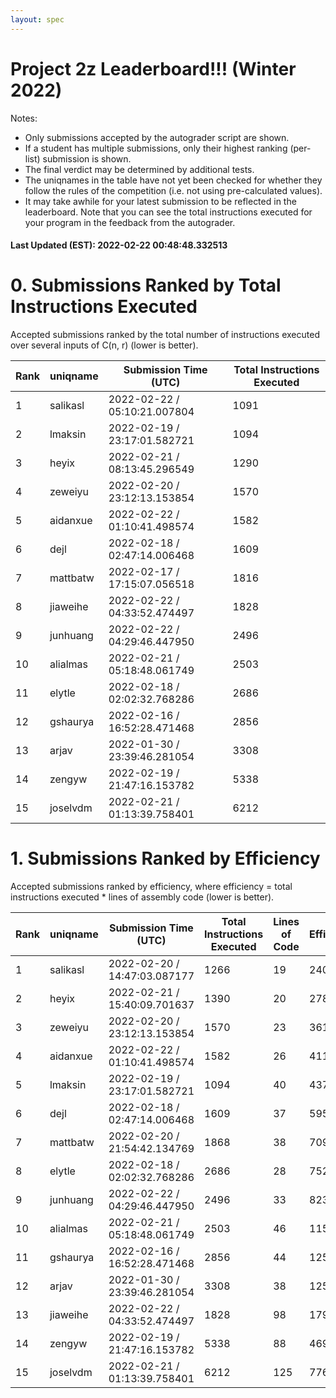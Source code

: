 ```yaml
---
layout: spec
---
```


Project 2z Leaderboard!!! (Winter 2022)
==============================
Notes:
- Only submissions accepted by the autograder script are shown.
- If a student has multiple submissions, only their highest ranking (per-list) submission is shown.
- The final verdict may be determined by additional tests.
- The uniqnames in the table have not yet been checked for whether they follow the rules of the competition (i.e. not using pre-calculated values).
- It may take awhile for your latest submission to be reflected in the leaderboard. Note that you can see the total instructions executed for your program in the feedback from the autograder.


#### Last Updated (EST): 2022-02-22 00:48:48.332513

# 0. Submissions Ranked by Total Instructions Executed
Accepted submissions ranked by the total number of instructions executed over several inputs of C(n, r) (lower is better).

| Rank  | uniqname | Submission Time (UTC) | Total Instructions Executed |
|---|---|---|---|
| 1 | salikasl | 2022-02-22 / 05:10:21.007804 | 1091 |
| 2 | lmaksin | 2022-02-19 / 23:17:01.582721 | 1094 |
| 3 | heyix | 2022-02-21 / 08:13:45.296549 | 1290 |
| 4 | zeweiyu | 2022-02-20 / 23:12:13.153854 | 1570 |
| 5 | aidanxue | 2022-02-22 / 01:10:41.498574 | 1582 |
| 6 | dejl | 2022-02-18 / 02:47:14.006468 | 1609 |
| 7 | mattbatw | 2022-02-17 / 17:15:07.056518 | 1816 |
| 8 | jiaweihe | 2022-02-22 / 04:33:52.474497 | 1828 |
| 9 | junhuang | 2022-02-22 / 04:29:46.447950 | 2496 |
| 10 | alialmas | 2022-02-21 / 05:18:48.061749 | 2503 |
| 11 | elytle | 2022-02-18 / 02:02:32.768286 | 2686 |
| 12 | gshaurya | 2022-02-16 / 16:52:28.471468 | 2856 |
| 13 | arjav | 2022-01-30 / 23:39:46.281054 | 3308 |
| 14 | zengyw | 2022-02-19 / 21:47:16.153782 | 5338 |
| 15 | joselvdm | 2022-02-21 / 01:13:39.758401 | 6212 |


# 1. Submissions Ranked by Efficiency
Accepted submissions ranked by efficiency, where efficiency = total instructions executed * lines of assembly code (lower is better).

| Rank  | uniqname | Submission Time (UTC) | Total Instructions Executed |Lines of Code | Efficiency |
|---|---|---|---|---|---|
| 1 | salikasl | 2022-02-20 / 14:47:03.087177 | 1266 | 19 | 24054 |
| 2 | heyix | 2022-02-21 / 15:40:09.701637 | 1390 | 20 | 27800 |
| 3 | zeweiyu | 2022-02-20 / 23:12:13.153854 | 1570 | 23 | 36110 |
| 4 | aidanxue | 2022-02-22 / 01:10:41.498574 | 1582 | 26 | 41132 |
| 5 | lmaksin | 2022-02-19 / 23:17:01.582721 | 1094 | 40 | 43760 |
| 6 | dejl | 2022-02-18 / 02:47:14.006468 | 1609 | 37 | 59533 |
| 7 | mattbatw | 2022-02-20 / 21:54:42.134769 | 1868 | 38 | 70984 |
| 8 | elytle | 2022-02-18 / 02:02:32.768286 | 2686 | 28 | 75208 |
| 9 | junhuang | 2022-02-22 / 04:29:46.447950 | 2496 | 33 | 82368 |
| 10 | alialmas | 2022-02-21 / 05:18:48.061749 | 2503 | 46 | 115138 |
| 11 | gshaurya | 2022-02-16 / 16:52:28.471468 | 2856 | 44 | 125664 |
| 12 | arjav | 2022-01-30 / 23:39:46.281054 | 3308 | 38 | 125704 |
| 13 | jiaweihe | 2022-02-22 / 04:33:52.474497 | 1828 | 98 | 179144 |
| 14 | zengyw | 2022-02-19 / 21:47:16.153782 | 5338 | 88 | 469744 |
| 15 | joselvdm | 2022-02-21 / 01:13:39.758401 | 6212 | 125 | 776500 |

